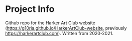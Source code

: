 # Project Info

Github repo for the Harker Art Club website (https://g10ria.github.io/HarkerArtClub-website, previously https://harkerartclub.com). Written from 2020-2021.